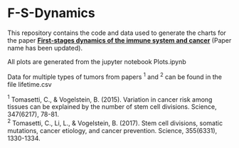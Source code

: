 # F-S-Dynamics
This repository contains the code and data used to generate the charts for the paper [**First-stages dynamics of the immune system and cancer**](https://arxiv.org/abs/1602.06981) (Paper name has been updated). 

All plots are generated from the jupyter notebook Plots.ipynb

Data for multiple types of tumors from papers $^1$ and $^2$ can be found in the file lifetime.csv

$^1$ Tomasetti, C., & Vogelstein, B. (2015). Variation in cancer risk among tissues can be explained by the number of stem cell divisions. Science, 347(6217), 78-81.  
$^2$ Tomasetti, C., Li, L., & Vogelstein, B. (2017). Stem cell divisions, somatic mutations, cancer etiology, and cancer prevention. Science, 355(6331), 1330-1334.
